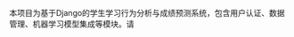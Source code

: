 <!-- Use this file to provide workspace-specific custom instructions to Copilot. For more details, visit https://code.visualstudio.com/docs/copilot/copilot-customization#_use-a-githubcopilotinstructionsmd-file -->

本项目为基于Django的学生学习行为分析与成绩预测系统，包含用户认证、数据管理、机器学习模型集成等模块。请